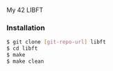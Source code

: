 My 42 LIBFT

### Installation

```sh
$ git clone [git-repo-url] libft
$ cd libft
$ make
$ make clean
```

